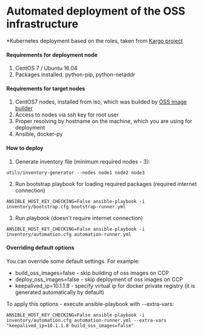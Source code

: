 # Automated deployment of the OSS infrastructure
*Kubernetes deployment based on the roles, taken from [Kargo project](https://github.com/kubernetes-incubator/kargo)  
#### Requirements for deployment node
1. CentOS 7 / Ubuntu 16.04
2. Packages installed: python-pip, python-netaddr
#### Requirements for target nodes
1. CentOS7 nodes, installed from iso, which was builded by [OSS image builder](https://github.com/seecloud/os-image-builder)  
2. Access to nodes via ssh key for root user
3. Proper resolving by hostname on the machine, which you are using for deployment
4. Ansible, docker-py

#### How to deploy
1. Generate inventory file (minimum required nodes - 3):
```
utils/inventory-generator --nodes node1 node2 node3
```
2. Run bootstrap playbook for loading required packages (required internet connection)
```
ANSIBLE_HOST_KEY_CHECKING=False ansible-playbook -i inventory/bootstrap.cfg bootstrap-runner.yml
```
3. Run playbook (doesn't require internet connection)
```
ANSIBLE_HOST_KEY_CHECKING=False ansible-playbook -i inventory/automation.cfg automation-runner.yml
```

#### Overriding default options

You can override some default settings. For example:
- build_oss_images=false - skip building of oss images on CCP
- deploy_oss_images=false - skip deployment of oss images on CCP
- keepalived_ip=10.1.1.8 - specify virtual ip for docker private registry (it is generated automatically by default)

To apply this options - execute ansible-playbook with --extra-vars:
```
ANSIBLE_HOST_KEY_CHECKING=False ansible-playbook -i inventory/automation.cfg automation-runner.yml --extra-vars "keepalived_ip=10.1.1.8 build_oss_images=false"